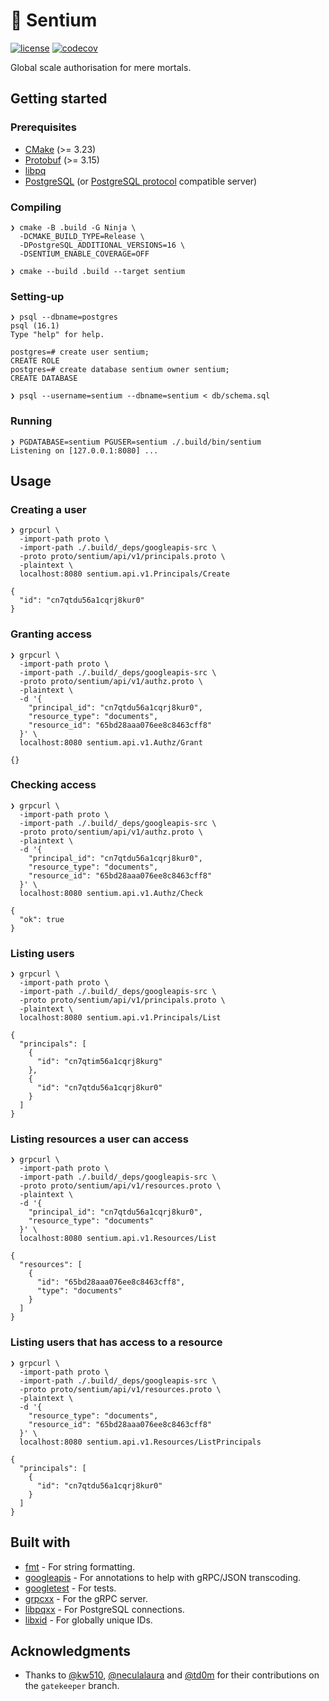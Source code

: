 # 🔐 Sentium

[![license](https://img.shields.io/badge/license-MIT-green)](https://raw.githubusercontent.com/uatuko/sentium/main/LICENSE)
[![codecov](https://codecov.io/gh/uatuko/sentium/graph/badge.svg?token=KR9MkDkk8s)](https://codecov.io/gh/uatuko/sentium)

Global scale authorisation for mere mortals.

## Getting started

### Prerequisites

* [CMake](https://cmake.org) (>= 3.23)
* [Protobuf](https://protobuf.dev) (>= 3.15)
* [libpq](https://www.postgresql.org/docs/current/libpq.html)
* [PostgreSQL](https://www.postgresql.org) (or [PostgreSQL protocol](https://www.postgresql.org/docs/current/protocol.html) compatible server)

### Compiling

```
❯ cmake -B .build -G Ninja \
  -DCMAKE_BUILD_TYPE=Release \
  -DPostgreSQL_ADDITIONAL_VERSIONS=16 \
  -DSENTIUM_ENABLE_COVERAGE=OFF
```

```
❯ cmake --build .build --target sentium
```

### Setting-up

```
❯ psql --dbname=postgres
psql (16.1)
Type "help" for help.

postgres=# create user sentium;
CREATE ROLE
postgres=# create database sentium owner sentium;
CREATE DATABASE
```

```
❯ psql --username=sentium --dbname=sentium < db/schema.sql
```

### Running

```
❯ PGDATABASE=sentium PGUSER=sentium ./.build/bin/sentium
Listening on [127.0.0.1:8080] ...
```


## Usage

### Creating a user

```
❯ grpcurl \
  -import-path proto \
  -import-path ./.build/_deps/googleapis-src \
  -proto proto/sentium/api/v1/principals.proto \
  -plaintext \
  localhost:8080 sentium.api.v1.Principals/Create

{
  "id": "cn7qtdu56a1cqrj8kur0"
}
```

### Granting access

```
❯ grpcurl \
  -import-path proto \
  -import-path ./.build/_deps/googleapis-src \
  -proto proto/sentium/api/v1/authz.proto \
  -plaintext \
  -d '{
    "principal_id": "cn7qtdu56a1cqrj8kur0",
    "resource_type": "documents",
    "resource_id": "65bd28aaa076ee8c8463cff8"
  }' \
  localhost:8080 sentium.api.v1.Authz/Grant

{}
```

### Checking access

```
❯ grpcurl \
  -import-path proto \
  -import-path ./.build/_deps/googleapis-src \
  -proto proto/sentium/api/v1/authz.proto \
  -plaintext \
  -d '{
    "principal_id": "cn7qtdu56a1cqrj8kur0",
    "resource_type": "documents",
    "resource_id": "65bd28aaa076ee8c8463cff8"
  }' \
  localhost:8080 sentium.api.v1.Authz/Check

{
  "ok": true
}
```

### Listing users

```
❯ grpcurl \
  -import-path proto \
  -import-path ./.build/_deps/googleapis-src \
  -proto proto/sentium/api/v1/principals.proto \
  -plaintext \
  localhost:8080 sentium.api.v1.Principals/List

{
  "principals": [
    {
      "id": "cn7qtim56a1cqrj8kurg"
    },
    {
      "id": "cn7qtdu56a1cqrj8kur0"
    }
  ]
}
```

### Listing resources a user can access

```
❯ grpcurl \
  -import-path proto \
  -import-path ./.build/_deps/googleapis-src \
  -proto proto/sentium/api/v1/resources.proto \
  -plaintext \
  -d '{
    "principal_id": "cn7qtdu56a1cqrj8kur0",
    "resource_type": "documents"
  }' \
  localhost:8080 sentium.api.v1.Resources/List

{
  "resources": [
    {
      "id": "65bd28aaa076ee8c8463cff8",
      "type": "documents"
    }
  ]
}
```

### Listing users that has access to a resource

```
❯ grpcurl \
  -import-path proto \
  -import-path ./.build/_deps/googleapis-src \
  -proto proto/sentium/api/v1/resources.proto \
  -plaintext \
  -d '{
    "resource_type": "documents",
    "resource_id": "65bd28aaa076ee8c8463cff8"
  }' \
  localhost:8080 sentium.api.v1.Resources/ListPrincipals

{
  "principals": [
    {
      "id": "cn7qtdu56a1cqrj8kur0"
    }
  ]
}
```


## Built with

* [fmt](https://github.com/fmtlib/fmt) - For string formatting.
* [googleapis](https://github.com/googleapis/googleapis) - For annotations to help with gRPC/JSON transcoding.
* [googletest](https://github.com/google/googletest) - For tests.
* [grpcxx](https://github.com/uatuko/grpcxx) - For the gRPC server.
* [libpqxx](https://github.com/jtv/libpqxx) - For PostgreSQL connections.
* [libxid](https://github.com/uatuko/libxid) - For globally unique IDs.


## Acknowledgments

* Thanks to [@kw510](https://github.com/kw510), [@neculalaura](https://github.com/neculalaura) and [@td0m](https://github.com/td0m) for their contributions on the `gatekeeper` branch.

